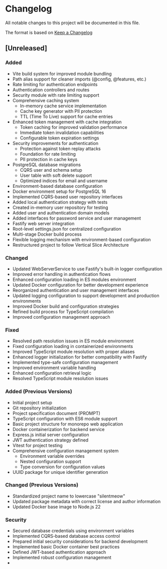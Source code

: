 # Changelog

All notable changes to this project will be documented in this file.

The format is based on [Keep a Changelog](https://keepachangelog.com/en/1.1.0/)

## [Unreleased]

### Added
- Vite build system for improved module bundling
- Path alias support for cleaner imports (@config, @features, etc.)
- Rate limiting for authentication endpoints
- Authentication controllers and routes
- Security module with rate limiting support
- Comprehensive caching system
    - In-memory cache service implementation
    - Cache key generator with PII protection
    - TTL (Time To Live) support for cache entries
- Enhanced token management with cache integration
    - Token caching for improved validation performance
    - Immediate token invalidation capabilities
    - Configurable token expiration settings
- Security improvements for authentication
    - Protection against token replay attacks
    - Foundation for rate limiting
    - PII protection in cache keys
- PostgreSQL database migrations
    - CQRS user and schema setup
    - User table with soft delete support
    - Optimized indices for email and username
- Environment-based database configuration
- Docker environment setup for PostgreSQL 16
- Implemented CQRS-based user repository interfaces
- Added local authentication strategy with tests
- Created in-memory user repository for testing
- Added user and authentication domain models
- Added interfaces for password service and user management
- Fastify web server integration
- Root-level settings.json for centralized configuration
- Multi-stage Docker build process
- Flexible logging mechanism with environment-based configuration
- Restructured project to follow Vertical Slice Architecture

### Changed
- Updated WebServerService to use Fastify's built-in logger configuration
- Improved error handling in authentication flows
- Enhanced configuration loading in ES modules environment
- Updated Docker configuration for better development experience
- Reorganized authentication and user management interfaces
- Updated logging configuration to support development and production environments
- Improved Docker build and configuration strategies
- Refined build process for TypeScript compilation
- Improved configuration management approach

### Fixed
- Resolved path resolution issues in ES module environment
- Fixed configuration loading in containerized environments
- Improved TypeScript module resolution with proper aliases
- Enhanced logger initialization for better compatibility with Fastify
- Implemented type-safe configuration management
- Improved environment variable handling
- Enhanced configuration retrieval logic
- Resolved TypeScript module resolution issues

### Added (Previous Versions)
- Initial project setup
- Git repository initialization
- Project specification document (PROMPT)
- TypeScript configuration with ES6 module support
- Basic project structure for monorepo web application
- Docker containerization for backend service
- Express.js initial server configuration
- JWT authentication strategy defined
- Vitest for project testing
- Comprehensive configuration management system
    - Environment variable overrides
    - Nested configuration support
    - Type conversion for configuration values
- UUID package for unique identifier generation

### Changed (Previous Versions)
- Standardized project name to lowercase "silentmeow"
- Updated package metadata with correct license and author information
- Updated Docker base image to Node.js 22

### Security
- Secured database credentials using environment variables
- Implemented CQRS-based database access control
- Prepared initial security considerations for backend development
- Implemented basic Docker container best practices
- Defined JWT-based authentication approach
- Implemented robust configuration management
-
